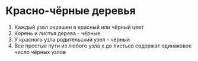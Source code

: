 # Красно-чёрные деревья

1. Каждый узел окрашен в красный или чёрный цвет
2. Корень и листья дерева - чёрные
3. У красного узла родительский узел - чёрный
4. Все простые пути из любого узла х до листьев содержат одинаковое число чёрных узлов
